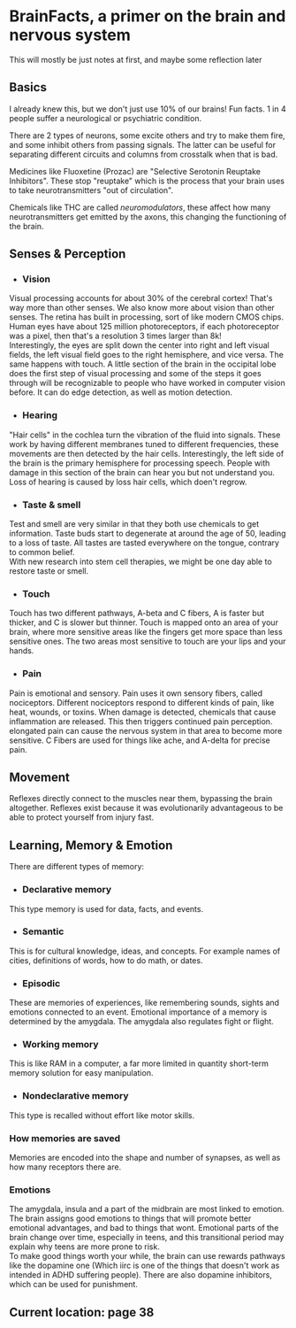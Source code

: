 # BrainFacts, a primer on the brain and nervous system
This will mostly be just notes at first, and maybe some reflection later


## Basics
I already knew this, but we don't just use 10% of our brains! Fun facts. 
1 in 4 people suffer a neurological or psychiatric condition.

There are 2 types of neurons, some excite others and try to make them fire, and some inhibit others from passing signals. The latter can be useful for separating different circuits and columns from crosstalk when that is bad.

Medicines like Fluoxetine (Prozac) are "Selective Serotonin Reuptake Inhibitors". These stop "reuptake" which is the process that your brain uses to take neurotransmitters "out of circulation".

Chemicals like THC are called _neuromodulators_, these affect how many neurotransmitters get emitted by the axons, this changing the functioning of the brain.

## Senses & Perception
* ### Vision
Visual processing accounts for about 30% of the cerebral cortex! That's way more than other senses. We also know more about vision than other senses. The retina has built in processing, sort of like modern CMOS chips. 
Human eyes have about 125 million photoreceptors, if each photoreceptor was a pixel, then that's a resolution 3 times larger than 8k!  
Interestingly, the eyes are split down the center into right and left visual fields, the left visual field goes to the right hemisphere, and vice versa. The same happens with touch. A little section of the brain in the occipital lobe does the first step of visual processing and some of the steps it goes through will be recognizable to people who have worked in computer vision before. It can do edge detection, as well as motion detection. 

* ### Hearing
"Hair cells" in the cochlea turn the vibration of the fluid into signals. These work by having different membranes tuned to different frequencies, these movements are then detected by the hair cells. Interestingly, the left side of the brain is the primary hemisphere for processing speech. People with damage in this section of the brain can hear you but not understand you. Loss of hearing is caused by loss hair cells, which doen't regrow.

* ### Taste & smell
Test and smell are very similar in that they both use chemicals to get information. Taste buds start to degenerate at around the age of 50, leading to a loss of taste. All tastes are tasted everywhere on the tongue, contrary to common belief.  
With new research into stem cell therapies, we might be one day able to restore taste or smell.

* ### Touch
Touch has two different pathways, A-beta and C fibers, A is faster but thicker, and C is slower but thinner. Touch is mapped onto an area of your brain, where more sensitive areas like the fingers get more space than less sensitive ones. The two areas most sensitive to touch are your lips and your hands. 

* ### Pain
Pain is emotional and sensory. Pain uses it own sensory fibers, called nociceptors. Different nociceptors respond to different kinds of pain, like heat, wounds, or toxins. When damage is detected, chemicals that cause inflammation are released. This then triggers continued pain perception. elongated pain can cause the nervous system in that area to become more sensitive. C Fibers are used for things like ache, and A-delta for precise pain. 

## Movement
Reflexes directly connect to the muscles near them, bypassing the brain altogether. Reflexes exist because it was evolutionarily advantageous to be able to protect yourself from injury fast. 

## Learning, Memory & Emotion
There are different types of memory:
* ### Declarative memory
This type memory is used for data, facts, and events.
* ### Semantic
This is for cultural knowledge, ideas, and concepts. For example names of cities, definitions of words, how to do math, or dates.
* ### Episodic
These are memories of experiences, like remembering sounds, sights and emotions connected to an event.
Emotional importance of a memory is determined by the amygdala. The amygdala also regulates fight or flight.
* ### Working memory
This is like RAM in a computer, a far more limited in quantity short-term memory solution for easy manipulation.
* ### Nondeclarative memory
This type is recalled without effort like motor skills.

### How memories are saved
Memories are encoded into the shape and number of synapses, as well as how many receptors there are. 

### Emotions
The amygdala, insula and a part of the midbrain are most linked to emotion. The brain assigns good emotions to things that will promote better emotional advantages, and bad to things that wont. Emotional parts of the brain change over time, especially in teens, and this transitional period may explain why teens are more prone to risk.  
To make good things worth your while, the brain can use rewards pathways like the dopamine one (Which iirc is one of the things that doesn't work as intended in ADHD suffering people). There are also dopamine inhibitors, which can be used for punishment. 

## Current location: page 38